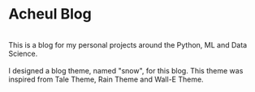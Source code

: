 # Acheul Blog
<br/>
This is a blog for my personal projects around the Python, ML and Data Science.
<br/><br/>
I designed a blog theme, named "snow", for this blog. This theme was inspired from Tale Theme, Rain Theme and Wall-E Theme.
